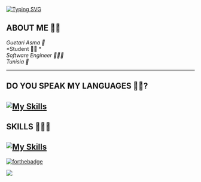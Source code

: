 
[![Typing SVG](https://readme-typing-svg.demolab.com?font=Fira+Code&size=21&pause=500&color=F7365EE6&width=435&lines=Hello+Gorgeous+%E2%99%A5)](https://git.io/typing-svg)  

## __ABOUT ME ✌🏻__    
*Guetari Asma 🌸*  
*Student 👩‍🎓 *  
*Software Engineer 👩🏻‍💻*   
*Tunisia 📍*  


-----------------------------------------------------------------    

## __DO YOU SPEAK MY LANGUAGES 💪✨?__    

[![My Skills](https://skillicons.dev/icons?i=js,html,css,py,php,java,c,cpp,cs)](https://skillicons.dev)    
---------------------------------------------------------------------
## __SKILLS 👩‍💻✨__ 
[![My Skills](https://skillicons.dev/icons?i=react,nodejs,flutter,androidstudio,dotnet,angular,symfony,arduino,linux,figma,xd,vscode)](https://skillicons.dev)
--------------------------------------------------------------------------
 [![forthebadge](https://forthebadge.com/images/badges/built-with-love.svg)](https://forthebadge.com)       
 
![](https://komarev.com/ghpvc/?username=ASMAAGT&color=ff69b4)   
   


<!--
**ASMAAGT/ASMAAGT** is a ✨ _special_ ✨ repository because its `README.md` (this file) appears on your GitHub profile.

Here are some ideas to get you started:

- 🔭 I’m currently working on ...
- 🌱 I’m currently learning ...
- 👯 I’m looking to collaborate on ...
- 🤔 I’m looking for help with ...
- 💬 Ask me about ...
- 📫 How to reach me: ...
- 😄 Pronouns: ...
- ⚡ Fun fact: ...
-->
